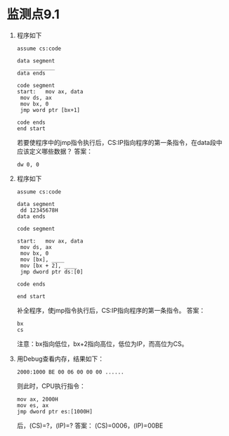 # 监测点9.1

1. 程序如下

   ```
   assume cs:code
   
   data segment
   	___________
   data ends
   
   code segment
   start:	mov ax, data
   	mov ds, ax
   	mov bx, 0
   	jmp word ptr [bx+1]
   
   code ends
   end start
   ```

   若要使程序中的jmp指令执行后，CS:IP指向程序的第一条指令，在data段中应该定义哪些数据？
   答案：

   ```
   dw 0, 0
   ```

2. 程序如下

   ```
   assume cs:code
   
   data segment
   	dd 12345678H
   data ends
   
   code segment
   
   start:	mov ax, data
   	mov ds, ax
   	mov bx, 0
   	mov [bx], ____
   	mov [bx + 2], ____
   	jmp dword ptr ds:[0]
   
   code ends
   
   end start
   ```

   补全程序，使jmp指令执行后，CS:IP指向程序的第一条指令。
   答案：

   ```
   bx
   cs
   ```

   注意：bx指向低位，bx+2指向高位，低位为IP，而高位为CS。

3. 用Debug查看内存，结果如下：

   ```
   2000:1000 BE 00 06 00 00 00 ......
   ```

   则此时，CPU执行指令：

   ```
   mov ax, 2000H
   mov es, ax
   jmp dword ptr es:[1000H]
   ```

   后，(CS)=?，(IP)=?
   答案：
   (CS)=0006，(IP)=00BE



